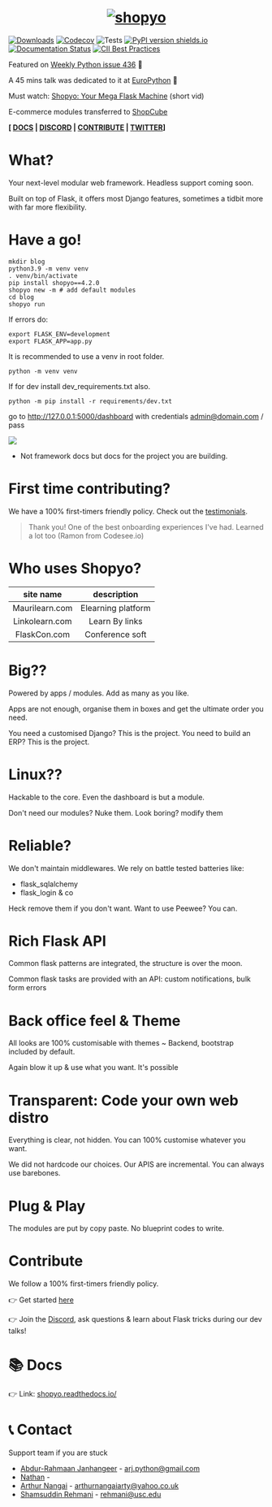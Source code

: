 

<h1 align="center">
  <br>
  <a href="https://github.com/shopyo"><img src="https://github.com/shopyo/shopyo/blob/dev/github_banner.png" alt="shopyo" width="" height=""></a>


</h1>

[![Downloads](https://pepy.tech/badge/shopyo)](https://pepy.tech/project/shopyo) [![Codecov](https://codecov.io/gh/shopyo/shopyo/branch/dev/graph/badge.svg?token=J4TL2MDTSS)](https://codecov.io/gh/shopyo/shopyo) ![Tests](https://github.com/shopyo/shopyo/actions/workflows/tests.yaml/badge.svg) [![PyPI version shields.io](https://img.shields.io/pypi/v/shopyo.svg)](https://pypi.python.org/pypi/shopyo/) [![Documentation Status](https://readthedocs.org/projects/shopyo/badge/?version=latest)](https://shopyo.readthedocs.io/en/latest/?badge=latest) [![CII Best Practices](https://bestpractices.coreinfrastructure.org/projects/5350/badge)](https://bestpractices.coreinfrastructure.org/projects/5350)


Featured on [Weekly Python issue 436](https://newsletry.com/Home/Python%20Weekly/9a578693-14ba-47c5-8a8e-08d7b0139fe7) 🌟

A 45 mins talk was dedicated to it at [EuroPython](https://youtu.be/rkzXQOC1T0Q) 🌟

Must watch: [Shopyo: Your Mega Flask Machine](https://youtu.be/pvwvRi6iMds) (short vid)

E-commerce modules transferred to [ShopCube](https://github.com/shopyo/shopcube)

**[ [DOCS](https://shopyo.readthedocs.io/en/latest/) | [DISCORD](https://discord.gg/k37Ef6w) | [CONTRIBUTE](https://shopyo.readthedocs.io/en/latest/contrib.htm) | [TWITTER](https://twitter.com/shopyoproject)]**

# What?

Your next-level modular web framework. Headless support coming soon.

Built on top of Flask, it offers most Django features, sometimes a tidbit more with far more flexibility.


# Have a go!

```
mkdir blog
python3.9 -m venv venv
. venv/bin/activate
pip install shopyo==4.2.0
shopyo new -m # add default modules
cd blog
shopyo run
```

If errors do:

```
export FLASK_ENV=development
export FLASK_APP=app.py       
```

It is recommended to use a venv in root folder.

`python -m venv venv`

If for dev install dev_requirements.txt also.

`python -m pip install -r requirements/dev.txt`

go to http://127.0.0.1:5000/dashboard with credentials admin@domain.com / pass


![](https://github.com/shopyo/shopyo/blob/dev/comparison.png)

* Not framework docs but docs for the project you are building.

# First time contributing?

We have a 100% first-timers friendly policy. Check out the [testimonials](https://github.com/shopyo/shopyo/discussions/307).

> Thank you! One of the best onboarding experiences I've had. Learned a lot too (Ramon from Codesee.io)

# Who uses Shopyo?

| site name | description
|:---:|:---:|
|Maurilearn.com|Elearning platform|
|Linkolearn.com|Learn By links|
|FlaskCon.com|Conference soft|


# Big??

Powered by apps / modules. Add as many as you like.

Apps are not enough, organise them in boxes and get the ultimate order you need.

You need a customised Django? This is the project. You need to build an ERP? This is the project.

# Linux??

Hackable to the core. Even the dashboard is but a module.

Don't need our modules? Nuke them. Look boring? modify them

# Reliable?

We don't maintain middlewares. We rely on battle tested batteries like:

- flask_sqlalchemy
- flask_login & co

Heck remove them if you don't want. Want to use Peewee? You can.

# Rich Flask API

Common flask patterns are integrated, the structure is over the moon.

Common flask tasks are provided with an API: custom notifications, bulk form errors

# Back office feel & Theme

All looks are 100% customisable with themes ~ Backend, bootstrap included by default.

Again blow it up & use what you want. It's possible

# Transparent: Code your own web distro

Everything is clear, not hidden. You can 100% customise whatever you want.

We did not hardcode our choices. Our APIS are incremental. You can always use barebones.

# Plug & Play

The modules are put by copy paste. No blueprint codes to write.

# Contribute

We follow a 100% first-timers friendly policy.

👉 Get started [here](https://shopyo.readthedocs.io/en/latest/contrib.html)

👉 Join the [Discord](https://discord.gg/k37Ef6w), ask questions & learn about Flask tricks during our dev talks!

# 📚 Docs

👉 Link: [shopyo.readthedocs.io/](https://shopyo.readthedocs.io/en/latest/)



# 📞 Contact

Support team if you are stuck

- [Abdur-Rahmaan Janhangeer](https://github.com/Abdur-rahmaanJ) - arj.python@gmail.com
- [Nathan](https://github.com/blips5) -
- [Arthur Nangai](https://github.com/arthurarty) - arthurnangaiarty@yahoo.co.uk
- [Shamsuddin Rehmani](https://github.com/rehmanis) - rehmani@usc.edu
